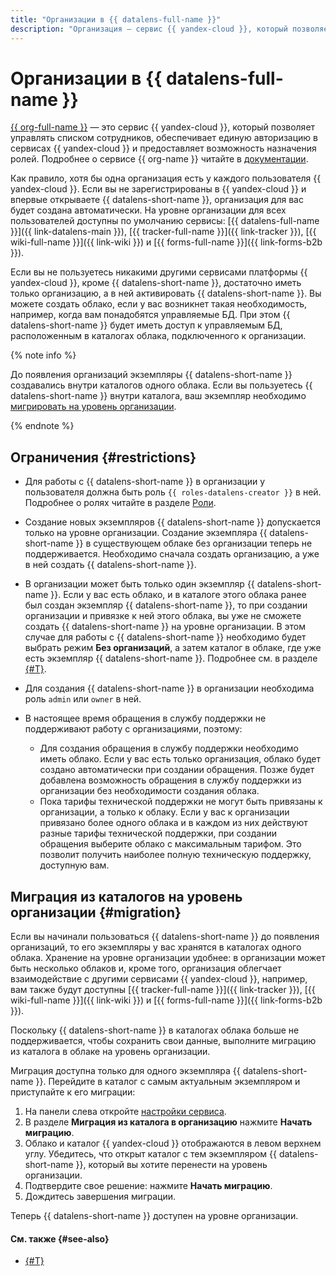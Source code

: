 ```yaml
---
title: "Организации в {{ datalens-full-name }}"
description: "Организация — сервис {{ yandex-cloud }}, который позволяет управлять списком сотрудников, обеспечивает единую авторизацию в сервисах {{ yandex-cloud }} и предоставляет возможность назначения ролей. Теперь {{ datalens-full-name }} создается на уровне организации, что облегчает взаимодействие с другими сервисами {{ yandex-cloud }}."
---
```


# Организации в {{ datalens-full-name }}

[{{ org-full-name }}](https://cloud.yandex.ru/services/organization) — это сервис {{ yandex-cloud }}, который позволяет управлять списком сотрудников, обеспечивает единую авторизацию в сервисах {{ yandex-cloud }} и предоставляет возможность назначения ролей. Подробнее о сервисе {{ org-name }} читайте в [документации](https://cloud.yandex.ru/docs/organization/).

Как правило, хотя бы одна организация есть у каждого пользователя {{ yandex-cloud }}. Если вы не зарегистрированы в {{ yandex-cloud }} и впервые открываете {{ datalens-short-name }}, организация для вас будет создана автоматически. На уровне организации для всех пользователей доступны по умолчанию сервисы: [{{ datalens-full-name }}]({{ link-datalens-main }}), [{{ tracker-full-name }}]({{ link-tracker }}), [{{ wiki-full-name }}]({{ link-wiki }}) и [{{ forms-full-name }}]({{ link-forms-b2b }}).

Если вы не пользуетесь никакими другими сервисами платформы {{ yandex-cloud }}, кроме {{ datalens-short-name }}, достаточно иметь только организацию, а в ней активировать {{ datalens-short-name }}. Вы можете создать облако, если у вас возникнет такая необходимость, например, когда вам понадобятся управляемые БД. При этом {{ datalens-short-name }} будет иметь доступ к управляемым БД, расположенным в каталогах облака, подключенного к организации.

{% note info %}

До появления организаций экземпляры {{ datalens-short-name }} создавались внутри каталогов одного облака. Если вы пользуетесь {{ datalens-short-name }} внутри каталога, ваш экземпляр необходимо [мигрировать на уровень организации](#migration).

{% endnote %}

## Ограничения {#restrictions}

* Для работы с {{ datalens-short-name }} в организации у пользователя должна быть роль `{{ roles-datalens-creator }}` в ней. Подробнее о ролях читайте в разделе [Роли](../../iam/concepts/access-control/roles.md).
* Создание новых экземпляров {{ datalens-short-name }} допускается только на уровне организации. Создание экземпляра {{ datalens-short-name }} в существующем облаке без организации теперь не поддерживается. Необходимо сначала создать организацию, а уже в ней создать {{ datalens-short-name }}.
* В организации может быть только один экземпляр {{ datalens-short-name }}. Если у вас есть облако, и в каталоге этого облака ранее был создан экземпляр {{ datalens-short-name }}, то при создании организации и привязке к ней этого облака, вы уже не сможете создать {{ datalens-short-name }} на уровне организации. В этом случае для работы с {{ datalens-short-name }} необходимо будет выбрать режим **Без организаций**, а затем каталог в облаке, где уже есть экземпляр {{ datalens-short-name }}. Подробнее см. в разделе [{#T}](../operations/organizations/change-organization.md).
* Для создания {{ datalens-short-name }} в организации необходима роль `admin` или `owner` в ней.
* В настоящее время обращения в службу поддержки не поддерживают работу с организациями, поэтому:

  * Для создания обращения в службу поддержки необходимо иметь облако. Если у вас есть только организация, облако будет создано автоматически при создании обращения. Позже будет добавлена возможность обращения в службу поддержки из организации без необходимости создания облака.
  * Пока тарифы технической поддержки не могут быть привязаны к организации, а только к облаку. Если у вас к организации привязано более одного облака и в каждом из них действуют разные тарифы технической поддержки, при создании обращения выберите облако с максимальным тарифом. Это позволит получить наиболее полную техническую поддержку, доступную вам.

## Миграция из каталогов на уровень организации {#migration}

Если вы начинали пользоваться {{ datalens-short-name }} до появления организаций, то его экземпляры у вас хранятся в каталогах одного облака. Хранение на уровне организации удобнее: в организации может быть несколько облаков и, кроме того, организация облегчает взаимодействие с другими сервисами {{ yandex-cloud }}, например, вам также будут доступны [{{ tracker-full-name }}]({{ link-tracker }}), [{{ wiki-full-name }}]({{ link-wiki }}) и [{{ forms-full-name }}]({{ link-forms-b2b }}).

Поскольку {{ datalens-short-name }} в каталогах облака больше не поддерживается, чтобы сохранить свои данные, выполните миграцию из каталога в облаке на уровень организации.

Миграция доступна только для одного экземпляра {{ datalens-short-name }}. Перейдите в каталог с самым актуальным экземпляром и приступайте к его миграции:

1. На панели слева откройте [настройки сервиса](https://datalens.yandex.ru/settings).
1. В разделе **Миграция из каталога в организацию** нажмите **Начать миграцию**.
1. Облако и каталог {{ yandex-cloud }} отображаются в левом верхнем углу. Убедитесь, что открыт каталог с тем экземпляром {{ datalens-short-name }}, который вы хотите перенести на уровень организации.
1. Подтвердите свое решение: нажмите **Начать миграцию**.
1. Дождитесь завершения миграции.

Теперь {{ datalens-short-name }} доступен на уровне организации.


#### См. также {#see-also}

* [{#T}](../operations/organizations/change-organization.md)

